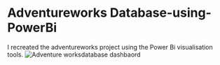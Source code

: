# Adventureworks Database-using-PowerBi
I recreated the adventureworks project using the Power Bi visualisation tools. 
![Adventure worksdatabase dashbaord](https://github.com/HajiraHaja/Adventureworks-using-PowerBi/assets/166501265/de814b48-2c51-4c56-acb0-c7161dcacc91)
